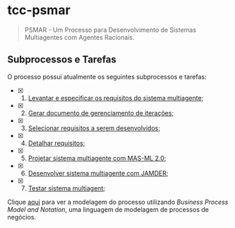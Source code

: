 # tcc-psmar

> PSMAR - Um Processo para Desenvolvimento de Sistemas Multiagentes com Agentes Racionais.

## Subprocessos e Tarefas

O processo possui atualmente os seguintes subprocessos e tarefas:

- [x] 1. [Levantar e especificar os requisitos do sistema multiagente](https://github.com/rendleyarnou/tcc-psmar/tree/main/Documentos/1.%20Levantar%20e%20especificar%20os%20requisitos%20do%20sistema%20multiagente);
- [x] 2. [Gerar documento de gerenciamento de iterações](https://github.com/rendleyarnou/tcc-psmar/tree/main/Documentos/2.%20Gerar%20documento%20de%20gerenciamento%20de%20itera%C3%A7%C3%B5es/Entrada);
- [x] 3. [Selecionar requisitos a serem desenvolvidos]();
- [x] 4. [Detalhar requisitos](https://github.com/rendleyarnou/tcc-psmar/tree/main/Documentos/4.%20Detalhar%20requisitos/Sa%C3%ADda/Moodle%20-%20SR%20Diagram);
- [x] 5. [Projetar sistema multiagente com MAS-ML 2.0](https://github.com/rendleyarnou/tcc-psmar/tree/main/Documentos/5.%20Projetar%20sistema%20multiagente%20com%20MAS-ML%202.0);
- [x] 6. [Desenvolver sistema multiagente com JAMDER](https://github.com/rendleyarnou/tcc-psmar/tree/main/Documentos/6.%20Desenvolver%20sistema%20multiagente%20com%20JAMDER);
- [x] 7. [Testar sistema multiagent](https://github.com/rendleyarnou/tcc-psmar/tree/main/Documentos/7.%20Testar%20sistema%20multiagente);

Clique [aqui](https://www.cin.ufpe.br/~ejtg/PSMAR) para ver a modelagem do processo utilizando _Business Process Model and Notation_, uma linguagem de modelagem de processos de negócios.
